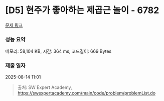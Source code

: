# [D5] 현주가 좋아하는 제곱근 놀이 - 6782 

[문제 링크](https://swexpertacademy.com/main/code/problem/problemDetail.do?contestProbId=AWgqsAlKr9sDFAW0) 

### 성능 요약

메모리: 58,104 KB, 시간: 364 ms, 코드길이: 669 Bytes

### 제출 일자

2025-08-14 11:01



> 출처: SW Expert Academy, https://swexpertacademy.com/main/code/problem/problemList.do